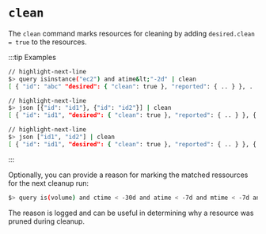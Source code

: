 # `clean`

The `clean` command marks resources for cleaning by adding `desired.clean = true` to the resources.

:::tip Examples

```bash
// highlight-next-line
$> query isinstance("ec2") and atime&lt;"-2d" | clean
[ { "id": "abc" "desired": { "clean": true }, "reported": { .. } }, . . { "id": "xyz" "desired": { "clean": true }, "reported": { .. } }, ]
```

```bash
// highlight-next-line
$> json [{"id": "id1"}, {"id": "id2"}] | clean
[ { "id": "id1", "desired": { "clean": true }, "reported": { .. } }, { "id": "id2", "desired": { "clean": true }, "reported": { .. } }, ]
```

```bash
// highlight-next-line
$> json ["id1", "id2"] | clean
[ { "id": "id1", "desired": { "clean": true }, "reported": { .. } }, { "id": "id2", "desired": { "clean": true }, "reported": { .. } }, ]
```

:::

Optionally, you can provide a reason for marking the matched ressources for the next cleanup run:

```bash title="Mark all unused EBS volume older than 30 days that had no IO in the past 7d"
$> query is(volume) and ctime < -30d and atime < -7d and mtime < -7d and volume_status = available | clean "older than 30d with more then 7d of not beeing used"
```

The reason is logged and can be useful in determining why a resource was pruned during cleanup.
